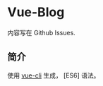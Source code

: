 # Vue-Blog

内容写在 Github Issues.

## 简介

使用 [vue-cli](https://github.com/vuejs/vue-cli) 生成， [ES6] 语法。
